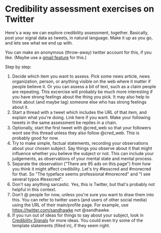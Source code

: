 # Credibility assessment exercises on Twitter

Here's a way we can explore credibility assessment, together.  Basically, post your signal data as tweets, in natural language.  Make it up as you go, and lets see what we end up with.

You can make an anonymous (throw-away) twitter account for this, if you like.  (Maybe use a [gmail feature](https://gmail.googleblog.com/2008/03/2-hidden-ways-to-get-more-from-your.html) for this.)

Step by step:

1. Decide which item you want to assess.  Pick some news article, news organization, person, or anything visible on the web where it matter if people believe it. Or you can assess a bit of text, such as a claim people are repeating. This excercise will probably be much more interesting if you have strong feelings about the thing you pick.  It may also help to think about (and maybe tag) someone else who has strong feelings about it.
1. Start a thread with a tweet which includes the URL of that item, and explain what you're doing.  Link here if you want.  Make your following tweets in the same assessment be replies in a chain.
1. Optionally, start the first tweet with @cred_web so that your followers wont see this thread unless they also follow @cred_web.  This is probably good for now.
1. Try to make simple, factual statements, recording your observations about your chosen subject.  Say things you observe about it that might influence whether you believe the subject or not. This can include your judgements, as observations of your mental state and mental process.
1. Separate the observation ("There are 95 ads on this page") from how you think it might affect credibility. Let's try #lesscred and #morecred for that.  So "The typeface seems professional #morecred" and "I see several typos #lesscred".
1. Don't say anything sarcastic.  Yes, this is Twitter, but that's probably not helpful in this context.
1. Don't @ people for now, unless you're sure you want to draw them into this.  You can refer to twitter users (and users of other social media) using the URL of their main/profile page.  For example, use https://twitter.com/sandhawke not @sandhawke.
1. If you run out of ideas for things to say about your subject, look in [Credibility Signals](/signals) for more ideas.  You could even try some of the template statements (filled in), if they seem right.





